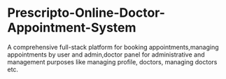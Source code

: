 # Prescripto-Online-Doctor-Appointment-System
A comprehensive full-stack platform for booking appointments,managing appointments by user and admin,doctor panel for administrative and management purposes like managing profile, doctors, managing doctors etc.
